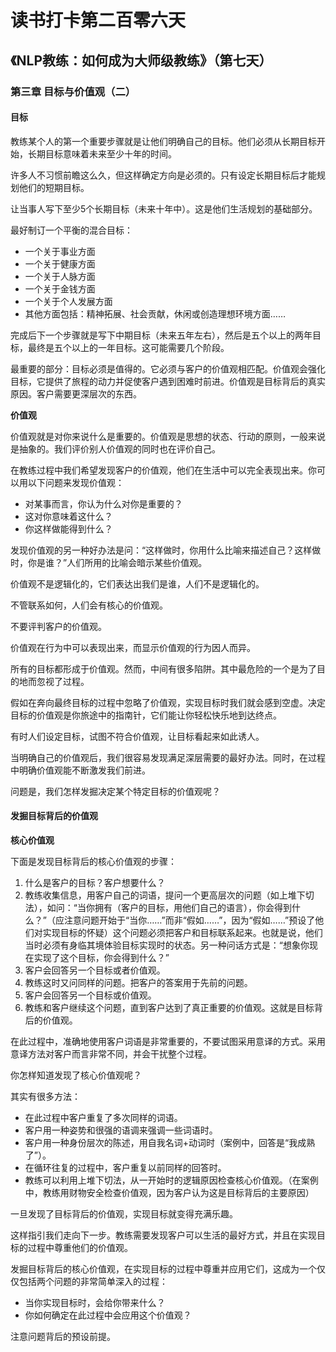 读书打卡第二百零六天
===

《NLP教练：如何成为大师级教练》（第七天）
---
### 第三章 目标与价值观（二）

#### 目标

教练某个人的第一个重要步骤就是让他们明确自己的目标。他们必须从长期目标开始，长期目标意味着未来至少十年的时间。

许多人不习惯前瞻这么久，但这样确定方向是必须的。只有设定长期目标后才能规划他们的短期目标。

让当事人写下至少5个长期目标（未来十年中）。这是他们生活规划的基础部分。

最好制订一个平衡的混合目标：
* 一个关于事业方面
* 一个关于健康方面
* 一个关于人脉方面
* 一个关于金钱方面
* 一个关于个人发展方面
* 其他方面包括：精神拓展、社会贡献，休闲或创造理想环境方面……

完成后下一个步骤就是写下中期目标（未来五年左右），然后是五个以上的两年目标，最终是五个以上的一年目标。这可能需要几个阶段。

最重要的部分：目标必须是值得的。它必须与客户的价值观相匹配。价值观会强化目标，它提供了旅程的动力并促使客户遇到困难时前进。价值观是目标背后的真实原因。客户需要更深层次的东西。

**价值观**

价值观就是对你来说什么是重要的。价值观是思想的状态、行动的原则，一般来说是抽象的。我们评价别人价值观的同时也在评价自己。

在教练过程中我们希望发现客户的价值观，他们在生活中可以完全表现出来。你可以用以下问题来发现价值观：
* 对某事而言，你认为什么对你是重要的？
* 这对你意味着这什么？
* 你这样做能得到什么？

发现价值观的另一种好办法是问：“这样做时，你用什么比喻来描述自己？这样做时，你是谁？”人们所用的比喻会暗示某些价值观。

价值观不是逻辑化的，它们表达出我们是谁，人们不是逻辑化的。

不管联系如何，人们会有核心的价值观。

不要评判客户的价值观。

价值观在行为中可以表现出来，而显示价值观的行为因人而异。

所有的目标都形成于价值观。然而，中间有很多陷阱。其中最危险的一个是为了目的地而忽视了过程。

假如在奔向最终目标的过程中忽略了价值观，实现目标时我们就会感到空虚。决定目标的价值观是你旅途中的指南针，它们能让你轻松快乐地到达终点。

有时人们设定目标，试图不符合价值观，让目标看起来如此诱人。

当明确自己的价值观后，我们很容易发现满足深层需要的最好办法。同时，在过程中明确价值观能不断激发我们前进。

问题是，我们怎样发掘决定某个特定目标的价值观呢？

#### 发掘目标背后的价值观

**核心价值观**

下面是发现目标背后的核心价值观的步骤：
1. 什么是客户的目标？客户想要什么？
2. 教练收集信息，用客户自己的词语，提问一个更高层次的问题（如上堆下切法），如问：“当你拥有（客户的目标，用他们自己的语言），你会得到什么？”（应注意问题开始于“当你……”而非“假如……”，因为“假如……”预设了他们对实现目标的怀疑）这个问题必须把客户和目标联系起来。也就是说，他们当时必须有身临其境体验目标实现时的状态。另一种问话方式是：“想象你现在实现了这个目标，你会得到什么？”
3. 客户会回答另一个目标或者价值观。
4. 教练这时又问同样的问题。把客户的答案用于先前的问题。
5. 客户会回答另一个目标或价值观。
6. 教练和客户继续这个问题，直到客户达到了真正重要的价值观。这就是目标背后的价值观。

在此过程中，准确地使用客户词语是非常重要的，不要试图采用意译的方式。采用意译方法对客户而言非常不同，并会干扰整个过程。

你怎样知道发现了核心价值观呢？

其实有很多方法：
* 在此过程中客户重复了多次同样的词语。
* 客户用一种姿势和很强的语调来强调一些词语时。
* 客户用一种身份层次的陈述，用自我名词+动词时（案例中，回答是“我成熟了”）。
* 在循环往复的过程中，客户重复以前同样的回答时。
* 教练可以利用上堆下切法，从一开始时的逻辑原因检查核心价值观。（在案例中，教练用财物安全检查价值观，因为客户认为这是目标背后的主要原因）

一旦发现了目标背后的价值观，实现目标就变得充满乐趣。

这样指引我们走向下一步。教练需要发现客户可以生活的最好方式，并且在实现目标的过程中尊重他们的价值观。

发掘目标背后的核心价值观，在实现目标的过程中尊重并应用它们，这成为一个仅仅包括两个问题的非常简单深入的过程：
* 当你实现目标时，会给你带来什么？
* 你如何确定在此过程中会应用这个价值观？

注意问题背后的预设前提。